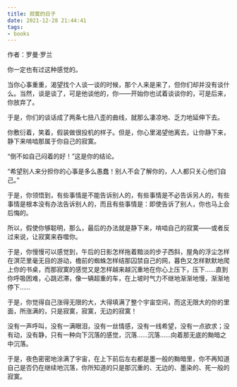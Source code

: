 ```yaml
---
title: 寂寞的日子
date: 2021-12-28 21:44:41
tags:
- books
---
```


作者：罗曼·罗兰

你一定也有过这种感觉的。

当你心事重重，渴望找个人谈一谈的时候，那个人来是来了，但你们却并没有谈什么。当然，谈是谈了，可是他谈他的，你——开始你也试着谈谈你的，可是后来，你放弃了。

于是，你们的谈话成了两条七扭八歪的曲线，就那么凄凉地、乏力地延伸下去。

你敷衍着，笑着，假装做很投机的样子。但是，你心里渴望他离去，让你静下来，静下来啃啮那属于你自己的寂寞。

“倒不如自己闷着的好！”这是你的结论。

“希望别人来分担你的心事是多么愚蠢！别人不会了解你的，人人都只关心他们自己。”

于是，你领悟到，有些事情是不能告诉别人的，有些事情是不必告诉另人的，有些事情是根本没有办法告诉别人的，而且有些事情是：即使告诉了别人，你也马上会后悔的。

所以，假使你够聪明，那么，最后的办法就是静下来，啃啮自己的寂寞——或者反过来说，让寂寞来吞噬你。

于是，你慢慢可以感觉到，午后的日影怎样拖着黯淡的步子西斜，屋角的浮尘怎样在溟茫里毫无目的游动，檐前的蜘蛛怎样结那囚禁自己的网，暮色又怎样默默地爬上你的书桌，而那寂寞的感觉又是怎样越来越沉重地在你心上压下，压下……直到你呼吸困难，心跳迟滞，像一辆超重的车，在上坡时气力不继地渐渐地慢，渐渐地停下……

于是，你觉得自己涨得无限的大，大得填满了整个宇宙空间，而这无限大的你的里面，所涨满的，只是寂寞，寂寞，无边的寂寞！

没有一声呼叫，没有一满眼泪，没有一丝情感，没有一线希望，没有一点欲求；没有动，没有静，只有一种向下沉落的感觉，沉落……沉落……向着那无底的黝暗之中沉落。

于是，夜色密密地涂满了宇宙，在上下前后左右都是墨一般的黝暗里，你不再知道自己是否仍在继续地沉落，你所知道的只是那沉重的、无边的、墨染的、死一般的寂寞。
